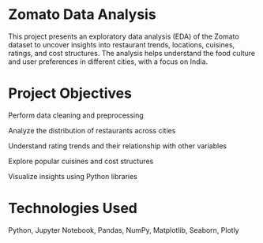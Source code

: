 # Zomato Data Analysis
This project presents an exploratory data analysis (EDA) of the Zomato dataset to uncover insights into restaurant trends, locations, cuisines, ratings, and cost structures. The analysis helps understand the food culture and user preferences in different cities, with a focus on India.

# Project Objectives
Perform data cleaning and preprocessing

Analyze the distribution of restaurants across cities

Understand rating trends and their relationship with other variables

Explore popular cuisines and cost structures

Visualize insights using Python libraries

# Technologies Used
Python, Jupyter Notebook, Pandas, NumPy, Matplotlib, Seaborn, Plotly
